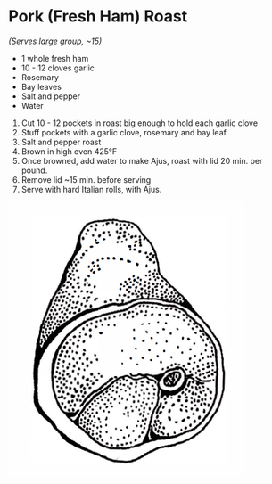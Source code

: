 # Pork (Fresh Ham) Roast
*(Serves large group, ~15)*

* 1 whole fresh ham
* 10 - 12 cloves garlic
* Rosemary
* Bay leaves
* Salt and pepper
* Water

1. Cut 10 - 12 pockets in roast big enough to hold each garlic clove
2. Stuff pockets with a garlic clove, rosemary and bay leaf
3. Salt and pepper roast
4. Brown in high oven 425°F
5. Once browned, add water to make Ajus, roast with lid 20 min. per pound.
6. Remove lid ~15 min. before serving
7. Serve with hard Italian rolls, with Ajus. 

![Ham](/images/meats/ham.png)